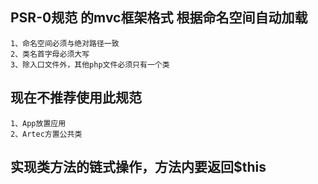 ## PSR-0规范 的mvc框架格式 根据命名空间自动加载
    1、命名空间必须与绝对路径一致
    2、类名首字母必须大写
    3、除入口文件外，其他php文件必须只有一个类
## 现在不推荐使用此规范
    1、App放置应用
    2、Artec方置公共类
## 实现类方法的链式操作，方法内要返回$this